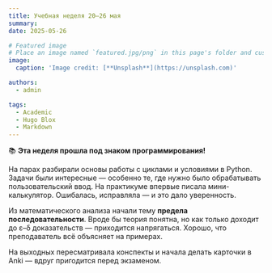```yaml
---
title: Учебная неделя 20–26 мая
summary: 
date: 2025-05-26

# Featured image
# Place an image named `featured.jpg/png` in this page's folder and customize its options here.
image:
  caption: 'Image credit: [**Unsplash**](https://unsplash.com)'

authors:
  - admin

tags:
  - Academic
  - Hugo Blox
  - Markdown
---
```


📚 **Эта неделя прошла под знаком программирования!**

На парах разбирали основы работы с циклами и условиями в Python. Задачи были интересные — особенно те, где нужно было обрабатывать пользовательский ввод. На практикуме впервые писала мини-калькулятор. Ошибалась, исправляла — и это дало уверенность.

Из математического анализа начали тему **предела последовательности**. Вроде бы теория понятна, но как только доходит до ε–δ доказательств — приходится напрягаться. Хорошо, что преподаватель всё объясняет на примерах.

На выходных пересматривала конспекты и начала делать карточки в Anki — вдруг пригодится перед экзаменом.

